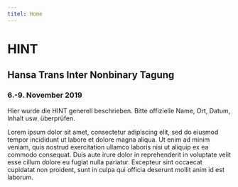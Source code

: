 ```yaml
---
titel: Home
---
```



HINT
====

## Hansa Trans Inter Nonbinary Tagung ##
### 6.-9. November 2019 ###

Hier wurde die HINT generell beschrieben. Bitte offizielle Name, 
Ort, Datum, Inhalt usw. überprüfen.

Lorem ipsum dolor sit amet, consectetur adipiscing elit, 
sed do eiusmod tempor incididunt ut labore et dolore magna 
aliqua. Ut enim ad minim veniam, quis nostrud exercitation 
ullamco laboris nisi ut aliquip ex ea commodo consequat. 
Duis aute irure dolor in reprehenderit in voluptate velit 
esse cillum dolore eu fugiat nulla pariatur. Excepteur 
sint occaecat cupidatat non proident, sunt in culpa qui 
officia deserunt mollit anim id est laborum.
